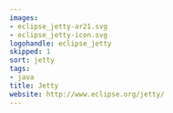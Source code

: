 ```yaml
---
images:
- eclipse_jetty-ar21.svg
- eclipse_jetty-icon.svg
logohandle: eclipse_jetty
skipped: 1
sort: jetty
tags:
- java
title: Jetty
website: http://www.eclipse.org/jetty/
---
```

